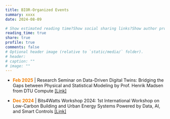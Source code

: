 ```yaml
---
title: BIOR-Organized Events
summary: xxxx
date: 2024-08-09

# Show estimated reading time?Show social sharing links?Show author profile?Show comments?
reading_time: true
share: true  
profile: true
comments: false
# Optional header image (relative to `static/media/` folder).
# header:  
# caption: ""  
# image: "" 
---
```


- <span style="color:#EF7C00">**Feb 2025**</span> | Research Seminar on Data-Driven Digital Twins: Bridging the Gaps between Physical and Statistical Modeling by Prof. Henrik Madsen from DTU Compute [[Link]](https://maomaohu.net/post/post_40_seminar/)

- <span style="color:#EF7C00">**Dec 2024**</span> | Bits4Watts Workshop 2024: 1st International Workshop on Low-Carbon Building and Urban Energy Systems Powered by Data, AI, and Smart Controls [[Link]](https://bits4watts.org/)


